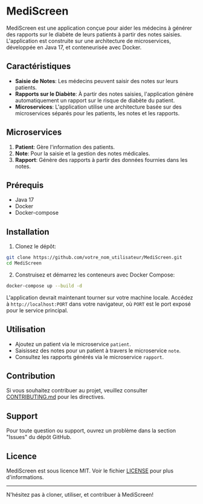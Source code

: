 # MediScreen

MediScreen est une application conçue pour aider les médecins à générer des rapports sur le diabète de leurs patients à partir des notes saisies. L'application est construite sur une architecture de microservices, développée en Java 17, et conteneurisée avec Docker.

## Caractéristiques

- **Saisie de Notes**: Les médecins peuvent saisir des notes sur leurs patients.
- **Rapports sur le Diabète**: À partir des notes saisies, l'application génère automatiquement un rapport sur le risque de diabète du patient.
- **Microservices**: L'application utilise une architecture basée sur des microservices séparés pour les patients, les notes et les rapports.

## Microservices

1. **Patient**: Gère l'information des patients.
2. **Note**: Pour la saisie et la gestion des notes médicales.
3. **Rapport**: Génère des rapports à partir des données fournies dans les notes.

## Prérequis

- Java 17
- Docker
- Docker-compose

## Installation

1. Clonez le dépôt:

```bash
git clone https://github.com/votre_nom_utilisateur/MediScreen.git
cd MediScreen
```

2. Construisez et démarrez les conteneurs avec Docker Compose:

```bash
docker-compose up --build -d
```

L'application devrait maintenant tourner sur votre machine locale. Accédez à `http://localhost:PORT` dans votre navigateur, où `PORT` est le port exposé pour le service principal.

## Utilisation

- Ajoutez un patient via le microservice `patient`.
- Saisissez des notes pour un patient à travers le microservice `note`.
- Consultez les rapports générés via le microservice `rapport`.

## Contribution

Si vous souhaitez contribuer au projet, veuillez consulter [CONTRIBUTING.md](./CONTRIBUTING.md) pour les directives.

## Support

Pour toute question ou support, ouvrez un problème dans la section "Issues" du dépôt GitHub.

## Licence

MediScreen est sous licence MIT. Voir le fichier [LICENSE](./LICENSE) pour plus d'informations.

---

N'hésitez pas à cloner, utiliser, et contribuer à MediScreen!
